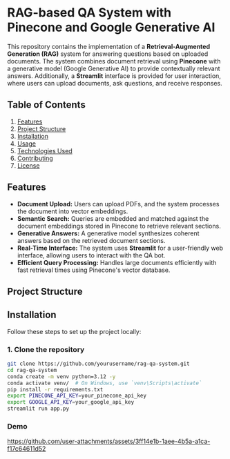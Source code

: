 # **RAG-based QA System with Pinecone and Google Generative AI**

This repository contains the implementation of a **Retrieval-Augmented Generation (RAG)** system for answering questions based on uploaded documents. The system combines document retrieval using **Pinecone** with a generative model (Google Generative AI) to provide contextually relevant answers. Additionally, a **Streamlit** interface is provided for user interaction, where users can upload documents, ask questions, and receive responses.

## **Table of Contents**

1. [Features](#features)
2. [Project Structure](#project-structure)
3. [Installation](#installation)
4. [Usage](#usage)
5. [Technologies Used](#technologies-used)
6. [Contributing](#contributing)
7. [License](#license)

## **Features**

- **Document Upload:** Users can upload PDFs, and the system processes the document into vector embeddings.
- **Semantic Search:** Queries are embedded and matched against the document embeddings stored in Pinecone to retrieve relevant sections.
- **Generative Answers:** A generative model synthesizes coherent answers based on the retrieved document sections.
- **Real-Time Interface:** The system uses **Streamlit** for a user-friendly web interface, allowing users to interact with the QA bot.
- **Efficient Query Processing:** Handles large documents efficiently with fast retrieval times using Pinecone's vector database.
  
## **Project Structure**


## **Installation**

Follow these steps to set up the project locally:

### 1. Clone the repository

```bash
git clone https://github.com/yourusername/rag-qa-system.git
cd rag-qa-system
conda create -m venv python=3.12 -y
conda activate venv/  # On Windows, use `venv\Scripts\activate`
pip install -r requirements.txt
export PINECONE_API_KEY=your_pinecone_api_key
export GOOGLE_API_KEY=your_google_api_key
streamlit run app.py
```
### **Demo**


https://github.com/user-attachments/assets/3ff14e1b-1aee-4b5a-a1ca-f17c64611d52

